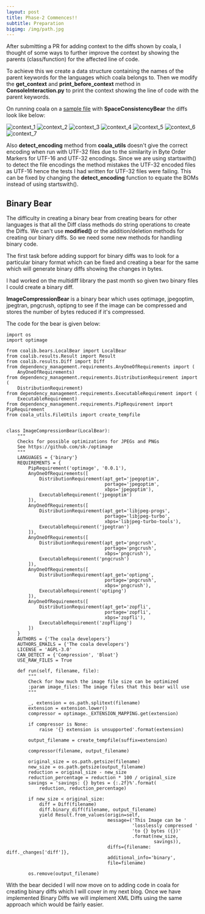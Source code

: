 ```yaml
---
layout: post
title: Phase-2 Commences!!
subtitle: Preparation
bigimg: /img/path.jpg
---
```


After submitting a PR for adding context to the diffs shown by coala, I thought of some ways to further improve the context by showing the parents (class/function) for the affected line of code. 

To achieve this we create a data structure containing the names of the parent keywords for the languages which coala belongs to. Then we modify the **get_context** and **print_before_context** method in **ConsoleInteraction.py** to print the context showing the line of code with the parent keywords. 

On running coala on a [sample file](https://github.com/Utkarsh1308/gsoc-materials/blob/master/context/main.c) with **SpaceConsistencyBear** the diffs look like below:

![context_1](https://raw.githubusercontent.com/Utkarsh1308/gsoc-materials/master/photos/context_1.png)
![context_2](https://raw.githubusercontent.com/Utkarsh1308/gsoc-materials/master/photos/context_2.png)
![context_3](https://raw.githubusercontent.com/Utkarsh1308/gsoc-materials/master/photos/context_3.png)
![context_4](https://raw.githubusercontent.com/Utkarsh1308/gsoc-materials/master/photos/context_4.png)
![context_5](https://raw.githubusercontent.com/Utkarsh1308/gsoc-materials/master/photos/context_5.png)
![context_6](https://raw.githubusercontent.com/Utkarsh1308/gsoc-materials/master/photos/context_6.png)
![context_7](https://raw.githubusercontent.com/Utkarsh1308/gsoc-materials/master/photos/context_7.png)

Also **detect_encoding** method from **coala_utils** doesn't give the correct encoding when run with UTF-32 files due to the similarity
in Byte Order Markers for UTF-16 and UTF-32 encodings. Since we are using startswith() to detect the file encodings the method mistakes 
the UTF-32 encoded files as UTF-16 hence the tests I had written for UTF-32 files were failing. This can be fixed by changing the 
**detect_encoding** function to equate the BOMs instead of using startswith().

## Binary Bear

The difficulty in creating a binary bear from creating bears for other languages is that all the Diff class methods do string operations
to create the Diffs. We can't use **modified()** or the addition/deletion methods for creating our binary diffs. So we need some new 
methods for handling binary code. 

The first task before adding support for binary diffs was to look for a particular binary format which can be fixed and creating a bear 
for the same which will generate binary diffs showing the changes in bytes. 

I had worked on the multidiff library the past month so given two binary files I could create a binary diff. 

**ImageCompressionBear** is a binary bear which uses optimage, jpegoptim, jpegtran, pngcrush, optipng to see if the image can be 
compressed and stores the number of bytes reduced if it's compressed.

The code for the bear is given below:
~~~
import os
import optimage

from coalib.bears.LocalBear import LocalBear
from coalib.results.Result import Result
from coalib.results.Diff import Diff
from dependency_management.requirements.AnyOneOfRequirements import (
    AnyOneOfRequirements)
from dependency_management.requirements.DistributionRequirement import (
    DistributionRequirement)
from dependency_management.requirements.ExecutableRequirement import (
    ExecutableRequirement)
from dependency_management.requirements.PipRequirement import PipRequirement
from coala_utils.FileUtils import create_tempfile


class ImageCompressionBear(LocalBear):
    """
    Checks for possible optimizations for JPEGs and PNGs
    See https://github.com/sk-/optimage
    """
    LANGUAGES = {'binary'}
    REQUIREMENTS = {
        PipRequirement('optimage', '0.0.1'),
        AnyOneOfRequirements([
            DistributionRequirement(apt_get='jpegoptim',
                                    portage='jpegoptim',
                                    xbps='jpegoptim'),
            ExecutableRequirement('jpegoptim')
        ]),
        AnyOneOfRequirements([
            DistributionRequirement(apt_get='libjpeg-progs',
                                    portage='libjpeg-turbo',
                                    xbps='libjpeg-turbo-tools'),
            ExecutableRequirement('jpegtran')
        ]),
        AnyOneOfRequirements([
            DistributionRequirement(apt_get='pngcrush',
                                    portage='pngcrush',
                                    xbps='pngcrush'),
            ExecutableRequirement('pngcrush')
        ]),
        AnyOneOfRequirements([
            DistributionRequirement(apt_get='optipng',
                                    portage='pngcrush',
                                    xbps='pngcrush'),
            ExecutableRequirement('optipng')
        ]),
        AnyOneOfRequirements([
            DistributionRequirement(apt_get='zopfli',
                                    portage='zopfli',
                                    xbps='zopfli'),
            ExecutableRequirement('zopflipng')
        ])
    }
    AUTHORS = {'The coala developers'}
    AUTHORS_EMAILS = {'The coala developers'}
    LICENSE = 'AGPL-3.0'
    CAN_DETECT = {'Compression', 'Bloat'}
    USE_RAW_FILES = True

    def run(self, filename, file):
        """
        Check for how much the image file size can be optimized
        :param image_files: The image files that this bear will use
        """

        _, extension = os.path.splitext(filename)
        extension = extension.lower()
        compressor = optimage._EXTENSION_MAPPING.get(extension)

        if compressor is None:
            raise '{} extension is unsupported'.format(extension)

        output_filename = create_tempfile(suffix=extension)

        compressor(filename, output_filename)

        original_size = os.path.getsize(filename)
        new_size = os.path.getsize(output_filename)
        reduction = original_size - new_size
        reduction_percentage = reduction * 100 / original_size
        savings = 'savings: {} bytes = {:.2f}%'.format(
            reduction, reduction_percentage)

        if new_size < original_size:
            diff = Diff(filename)
            diff.binary_diff(filename, output_filename)
            yield Result.from_values(origin=self,
                                     message=('This Image can be '
                                              'losslessly compressed '
                                              'to {} bytes ({})'
                                              .format(new_size,
                                                      savings)),
                                     diffs={filename: diff._changes['diff']},
                                     additional_info='binary',
                                     file=filename)

        os.remove(output_filename)

~~~



With the bear decided I will now move on to adding code in coala for creating binary diffs which I will cover in my next blog. 
Once we have implemented Binary Diffs we will implement XML Diffs using the same approach which would be fairly easier. 
